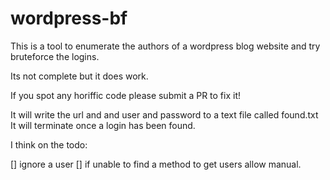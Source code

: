 # wordpress-bf


This is a tool to enumerate the authors of a wordpress blog website and try bruteforce the logins.

Its not complete but it does work.

If you spot any horiffic code please submit a PR to fix it!

It will write the url and and user and password to a text file called found.txt
It will terminate once a login has been found.

I think on the todo:

[] ignore a user
[] if unable to find a method to get users allow manual.

